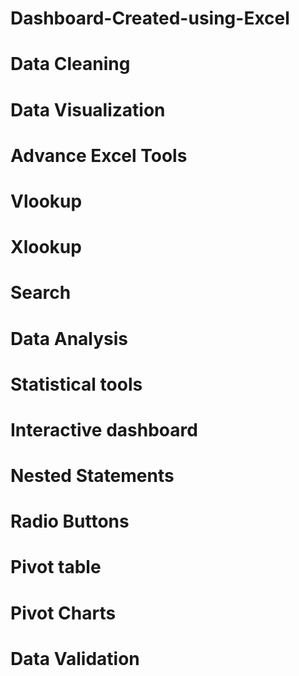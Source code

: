 # Dashboard-Created-using-Excel


# Data Cleaning


# Data Visualization

# Advance Excel Tools

# Vlookup

# Xlookup

# Search

# Data Analysis

# Statistical tools

# Interactive dashboard

# Nested Statements

# Radio Buttons

# Pivot table 

# Pivot Charts

# Data Validation
